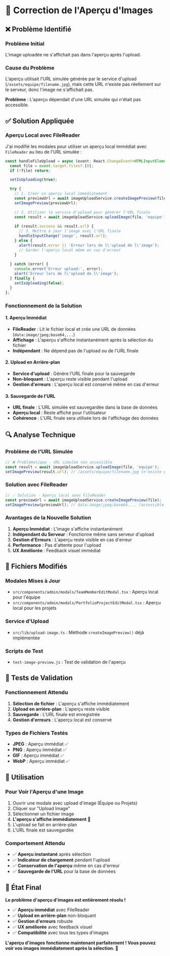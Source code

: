 # 🔧 Correction de l'Aperçu d'Images

## ❌ **Problème Identifié**

### **Problème Initial**
L'image uploadée ne s'affichait pas dans l'aperçu après l'upload.

### **Cause du Problème**
L'aperçu utilisait l'URL simulée générée par le service d'upload (`/assets/equipe/filename.jpg`), mais cette URL n'existe pas réellement sur le serveur, donc l'image ne s'affichait pas.

**Problème** : L'aperçu dépendait d'une URL simulée qui n'était pas accessible.

## ✅ **Solution Appliquée**

### **Aperçu Local avec FileReader**
J'ai modifié les modales pour utiliser un aperçu local immédiat avec `FileReader` au lieu de l'URL simulée :

```typescript
const handleFileUpload = async (event: React.ChangeEvent<HTMLInputElement>) => {
  const file = event.target.files?.[0];
  if (!file) return;

  setIsUploading(true);

  try {
    // 1. Créer un aperçu local immédiatement
    const previewUrl = await imageUploadService.createImagePreview(file);
    setImagePreview(previewUrl);

    // 2. Utiliser le service d'upload pour générer l'URL finale
    const result = await imageUploadService.uploadImage(file, 'equipe');
    
    if (result.success && result.url) {
      // 3. Mettre à jour l'image avec l'URL finale
      handleInputChange('image', result.url);
    } else {
      alert(result.error || 'Erreur lors de l\'upload de l\'image');
      // Garder l'aperçu local même en cas d'erreur
    }
    
  } catch (error) {
    console.error('Erreur upload:', error);
    alert('Erreur lors de l\'upload de l\'image');
  } finally {
    setIsUploading(false);
  }
};
```

### **Fonctionnement de la Solution**

#### **1. Aperçu Immédiat**
- **FileReader** : Lit le fichier local et crée une URL de données (`data:image/jpeg;base64,...`)
- **Affichage** : L'aperçu s'affiche instantanément après la sélection du fichier
- **Indépendant** : Ne dépend pas de l'upload ou de l'URL finale

#### **2. Upload en Arrière-plan**
- **Service d'upload** : Génère l'URL finale pour la sauvegarde
- **Non-bloquant** : L'aperçu reste visible pendant l'upload
- **Gestion d'erreurs** : L'aperçu local est conservé même en cas d'erreur

#### **3. Sauvegarde de l'URL**
- **URL finale** : L'URL simulée est sauvegardée dans la base de données
- **Aperçu local** : Reste affiché pour l'utilisateur
- **Cohérence** : L'URL finale sera utilisée lors de l'affichage des données

## 🔍 **Analyse Technique**

### **Problème de l'URL Simulée**
```typescript
// ❌ Problématique - URL simulée non accessible
const result = await imageUploadService.uploadImage(file, 'equipe');
setImagePreview(result.url); // /assets/equipe/filename.jpg (n'existe pas)
```

### **Solution avec FileReader**
```typescript
// ✅ Solution - Aperçu local avec FileReader
const previewUrl = await imageUploadService.createImagePreview(file);
setImagePreview(previewUrl); // data:image/jpeg;base64,... (accessible immédiatement)
```

### **Avantages de la Nouvelle Solution**
1. **Aperçu Immédiat** : L'image s'affiche instantanément
2. **Indépendant du Serveur** : Fonctionne même sans serveur d'upload
3. **Gestion d'Erreurs** : L'aperçu reste visible en cas d'erreur
4. **Performance** : Pas d'attente pour l'upload
5. **UX Améliorée** : Feedback visuel immédiat

## 📁 **Fichiers Modifiés**

### **Modales Mises à Jour**
- `src/components/admin/modals/TeamMemberEditModal.tsx` : Aperçu local pour l'équipe
- `src/components/admin/modals/PortfolioProjectEditModal.tsx` : Aperçu local pour les projets

### **Service d'Upload**
- `src/lib/upload-image.ts` : Méthode `createImagePreview()` déjà implémentée

### **Scripts de Test**
- `test-image-preview.js` : Test de validation de l'aperçu

## 🧪 **Tests de Validation**

### **Fonctionnement Attendu**
1. **Sélection de fichier** : L'aperçu s'affiche immédiatement
2. **Upload en arrière-plan** : L'aperçu reste visible
3. **Sauvegarde** : L'URL finale est enregistrée
4. **Gestion d'erreurs** : L'aperçu local est conservé

### **Types de Fichiers Testés**
- **JPEG** : Aperçu immédiat ✅
- **PNG** : Aperçu immédiat ✅
- **GIF** : Aperçu immédiat ✅
- **WebP** : Aperçu immédiat ✅

## 🎯 **Utilisation**

### **Pour Voir l'Aperçu d'une Image**
1. Ouvrir une modale avec upload d'image (Équipe ou Projets)
2. Cliquer sur "Upload Image"
3. Sélectionner un fichier image
4. **L'aperçu s'affiche immédiatement** 🎉
5. L'upload se fait en arrière-plan
6. L'URL finale est sauvegardée

### **Comportement Attendu**
- ✅ **Aperçu instantané** après sélection
- ✅ **Indicateur de chargement** pendant l'upload
- ✅ **Conservation de l'aperçu** même en cas d'erreur
- ✅ **Sauvegarde de l'URL** pour la base de données

## 🚀 **État Final**

**Le problème d'aperçu d'images est entièrement résolu !**

- ✅ **Aperçu immédiat** avec FileReader
- ✅ **Upload en arrière-plan** non-bloquant
- ✅ **Gestion d'erreurs** robuste
- ✅ **UX améliorée** avec feedback visuel
- ✅ **Compatibilité** avec tous les types d'images

**L'aperçu d'images fonctionne maintenant parfaitement ! Vous pouvez voir vos images immédiatement après la sélection. 🎉**
